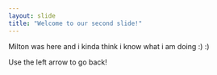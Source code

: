 ```yaml
---
layout: slide
title: "Welcome to our second slide!"
---
```

Milton was here and i kinda think i know what i am doing
:)
:)

Use the left arrow to go back!
